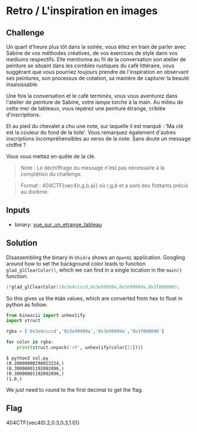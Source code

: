 # Retro / L'inspiration en images

## Challenge
Un quart d'heure plus tôt dans la soirée, vous étiez en train de parler avec Sabine de vos méthodes créatives, de vos exercices de style dans vos mediums respectifs. Elle mentionna au fil de la conversation son atelier de peinture se situant dans les combles rustiques du café littéraire, vous suggérant que vous pourriez toujours prendre de l'inspiration en observant ses peintures, son processus de création, sa manière de capturer la beauté insaisissable.

Une fois la conversation et le café terminés, vous vous aventurez dans l'atelier de peinture de Sabine, votre lampe torche à la main. Au milieu de cette mer de tableaux, vous repérez une peinture étrange, criblée d'inscriptions.

Et au pied du chevalet a chu une note, sur laquelle il est marqué : 'Ma clé est la couleur du fond de la toile'. Vous remarquez également d'autres inscriptions incompréhensibles au verso de la note. Sans doute un message chiffré ?

Vous vous mettez en quête de la clé.

> Note : Le déchiffrage du message n'est pas nécessaire à la complétion du challenge.

> Format : 404CTF{vec4(r,g,b,a)} où r,g,b et a sont des flottants précis au dixième.

## Inputs
- binary: [vue_sur_un_etrange_tableau](./vue_sur_un_etrange_tableau)


## Solution
Disassembling the binary in `Ghidra` shows an `OpenGL` application. Googling around how to set the background color leads to function `glad_glClearColor()`, which we can find in a single location in the `main()` function:

```c
(*glad_glClearColor)(0x3e4ccccd,0x3e99999a,0x3e99999a,0x3f800000);
```

So this gives us the `RGBA` values, which are converted from hex to float in python as follow:

```python
from binascii import unhexlify
import struct

rgba = ['0x3e4ccccd','0x3e99999a','0x3e99999a','0x3f800000']

for color in rgba:
    print(struct.unpack('>f', unhexlify(color[2:])))
```

```console
$ python3 sol.py
(0.20000000298023224,)
(0.30000001192092896,)
(0.30000001192092896,)
(1.0,)
```

We just need to round to the first decimal to get the flag.

## Flag

404CTF{vec4(0.2,0.3,0.3,1.0)}

